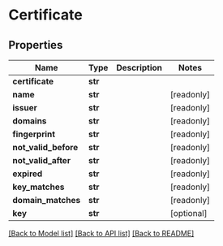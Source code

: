# Certificate


## Properties
Name | Type | Description | Notes
------------ | ------------- | ------------- | -------------
**certificate** | **str** |  | 
**name** | **str** |  | [readonly] 
**issuer** | **str** |  | [readonly] 
**domains** | **str** |  | [readonly] 
**fingerprint** | **str** |  | [readonly] 
**not_valid_before** | **str** |  | [readonly] 
**not_valid_after** | **str** |  | [readonly] 
**expired** | **str** |  | [readonly] 
**key_matches** | **str** |  | [readonly] 
**domain_matches** | **str** |  | [readonly] 
**key** | **str** |  | [optional] 

[[Back to Model list]](../#documentation-for-models) [[Back to API list]](../#documentation-for-api-endpoints) [[Back to README]](../)


